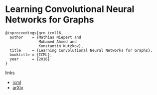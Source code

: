 # Learning Convolutional Neural Networks for Graphs

```
@inproceedings{gcn_icml16,
  author    = {Mathias Niepert and
               Mohamed Ahmed and
               Konstantin Kutzkov},
  title     = {Learning Convolutional Neural Networks for Graphs},
  booktitle = {ICML},
  year      = {2016}
}
```

links
- [icml](http://proceedings.mlr.press/v48/niepert16.html)
- [arXiv](https://arxiv.org/abs/1605.05273)
